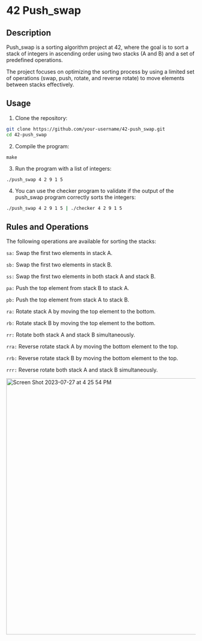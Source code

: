 # 42 Push_swap

## Description

Push_swap is a sorting algorithm project at 42, where the goal is to sort a stack of integers in ascending order using two stacks (A and B) and a set of predefined operations.

The project focuses on optimizing the sorting process by using a limited set of operations (swap, push, rotate, and reverse rotate) to move elements between stacks effectively.

## Usage

1. Clone the repository:

```bash
git clone https://github.com/your-username/42-push_swap.git
cd 42-push_swap
```

2. Compile the program:
```
make
```
3. Run the program with a list of integers:
```
./push_swap 4 2 9 1 5
```

4. You can use the checker program to validate if the output of the push_swap program correctly sorts the integers:
```bash
./push_swap 4 2 9 1 5 | ./checker 4 2 9 1 5
```
## Rules and Operations
The following operations are available for sorting the stacks:

`sa:` Swap the first two elements in stack A.

`sb:` Swap the first two elements in stack B.

`ss:` Swap the first two elements in both stack A and stack B.

`pa:` Push the top element from stack B to stack A.

`pb:` Push the top element from stack A to stack B.

`ra:` Rotate stack A by moving the top element to the bottom.

`rb:` Rotate stack B by moving the top element to the bottom.

`rr:` Rotate both stack A and stack B simultaneously.

`rra:` Reverse rotate stack A by moving the bottom element to the top.

`rrb:` Reverse rotate stack B by moving the bottom element to the top.

`rrr:` Reverse rotate both stack A and stack B simultaneously.

<img width="680" alt="Screen Shot 2023-07-27 at 4 25 54 PM" src="https://github.com/cj4ck/42-push_swap/assets/75099354/6728a357-6ee9-41e8-9203-c51afdce3ccd">
